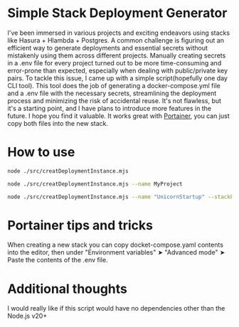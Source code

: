 # Simple Stack Deployment Generator

I've been immersed in various projects and exciting endeavors using stacks like Hasura + Hlambda + Postgres. A common challenge is figuring out an efficient way to generate deployments and essential secrets without mistakenly using them across different projects. Manually creating secrets in a .env file for every project turned out to be more time-consuming and error-prone than expected, especially when dealing with public/private key pairs. To tackle this issue, I came up with a simple script(hopefully one day CLI tool). This tool does the job of generating a docker-compose.yml file and a .env file with the necessary secrets, streamlining the deployment process and minimizing the risk of accidental reuse. It's not flawless, but it's a starting point, and I have plans to introduce more features in the future. I hope you find it valuable. It works great with [Portainer](https://www.portainer.io/), you can just copy both files into the new stack.

# How to use

```bash
node ./src/creatDeploymentInstance.mjs
```

```bash
node ./src/creatDeploymentInstance.mjs --name MyProject
```

```bash
node ./src/creatDeploymentInstance.mjs --name "UnicornStartup" --stackPrefix "web-app-unicorn-startup"
```

# Portainer tips and tricks

When creating a new stack you can copy docket-compose.yaml contents into the editor, then under "Environment variables" ➤ "Advanced mode" ➤ Paste the contents of the .env file.

# Additional thoughts

I would really like if this script would have no dependencies other than the Node.js v20+
